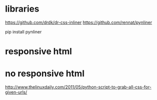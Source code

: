 # libraries
https://github.com/drdk/dr-css-inliner
https://github.com/rennat/pynliner

pip install pynliner

# responsive html


# no responsive html
http://www.thelinuxdaily.com/2011/05/python-script-to-grab-all-css-for-given-urls/